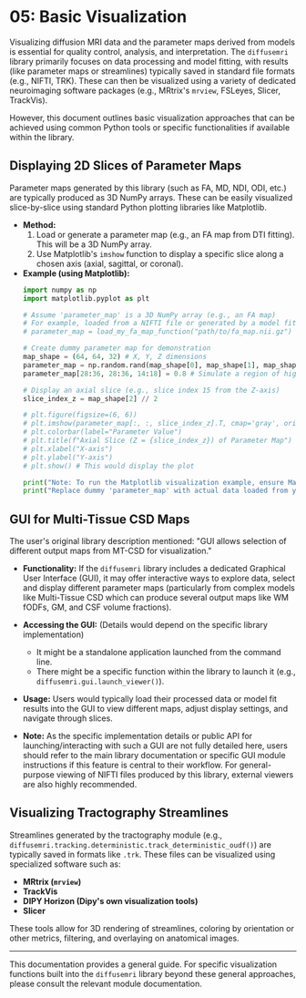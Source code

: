 # 05: Basic Visualization

Visualizing diffusion MRI data and the parameter maps derived from models is essential for quality control, analysis, and interpretation. The `diffusemri` library primarily focuses on data processing and model fitting, with results (like parameter maps or streamlines) typically saved in standard file formats (e.g., NIFTI, TRK). These can then be visualized using a variety of dedicated neuroimaging software packages (e.g., MRtrix's `mrview`, FSLeyes, Slicer, TrackVis).

However, this document outlines basic visualization approaches that can be achieved using common Python tools or specific functionalities if available within the library.

## Displaying 2D Slices of Parameter Maps

Parameter maps generated by this library (such as FA, MD, NDI, ODI, etc.) are typically produced as 3D NumPy arrays. These can be easily visualized slice-by-slice using standard Python plotting libraries like Matplotlib.

*   **Method:**
    1.  Load or generate a parameter map (e.g., an FA map from DTI fitting). This will be a 3D NumPy array.
    2.  Use Matplotlib's `imshow` function to display a specific slice along a chosen axis (axial, sagittal, or coronal).
*   **Example (using Matplotlib):**
    ```python
    import numpy as np
    import matplotlib.pyplot as plt

    # Assume 'parameter_map' is a 3D NumPy array (e.g., an FA map)
    # For example, loaded from a NIFTI file or generated by a model fitting function.
    # parameter_map = load_my_fa_map_function("path/to/fa_map.nii.gz") 
    
    # Create dummy parameter map for demonstration
    map_shape = (64, 64, 32) # X, Y, Z dimensions
    parameter_map = np.random.rand(map_shape[0], map_shape[1], map_shape[2]).astype(np.float32)
    parameter_map[28:36, 28:36, 14:18] = 0.8 # Simulate a region of high FA
    
    # Display an axial slice (e.g., slice index 15 from the Z-axis)
    slice_index_z = map_shape[2] // 2
    
    # plt.figure(figsize=(6, 6))
    # plt.imshow(parameter_map[:, :, slice_index_z].T, cmap='gray', origin='lower', aspect='equal')
    # plt.colorbar(label="Parameter Value")
    # plt.title(f"Axial Slice (Z = {slice_index_z}) of Parameter Map")
    # plt.xlabel("X-axis")
    # plt.ylabel("Y-axis")
    # plt.show() # This would display the plot
    
    print("Note: To run the Matplotlib visualization example, ensure Matplotlib is installed (`pip install matplotlib`) and uncomment the plt.* lines.")
    print("Replace dummy 'parameter_map' with actual data loaded from your results.")
    ```

## GUI for Multi-Tissue CSD Maps

The user's original library description mentioned: "GUI allows selection of different output maps from MT-CSD for visualization."

*   **Functionality:** If the `diffusemri` library includes a dedicated Graphical User Interface (GUI), it may offer interactive ways to explore data, select and display different parameter maps (particularly from complex models like Multi-Tissue CSD which can produce several output maps like WM fODFs, GM, and CSF volume fractions).
*   **Accessing the GUI:** (Details would depend on the specific library implementation)
    *   It might be a standalone application launched from the command line.
    *   There might be a specific function within the library to launch it (e.g., `diffusemri.gui.launch_viewer()`).
*   **Usage:** Users would typically load their processed data or model fit results into the GUI to view different maps, adjust display settings, and navigate through slices.

*   **Note:** As the specific implementation details or public API for launching/interacting with such a GUI are not fully detailed here, users should refer to the main library documentation or specific GUI module instructions if this feature is central to their workflow. For general-purpose viewing of NIFTI files produced by this library, external viewers are also highly recommended.

## Visualizing Tractography Streamlines

Streamlines generated by the tractography module (e.g., `diffusemri.tracking.deterministic.track_deterministic_oudf()`) are typically saved in formats like `.trk`. These files can be visualized using specialized software such as:

*   **MRtrix (`mrview`)**
*   **TrackVis**
*   **DIPY Horizon (Dipy's own visualization tools)**
*   **Slicer**

These tools allow for 3D rendering of streamlines, coloring by orientation or other metrics, filtering, and overlaying on anatomical images.

---
This documentation provides a general guide. For specific visualization functions built into the `diffusemri` library beyond these general approaches, please consult the relevant module documentation.
```
